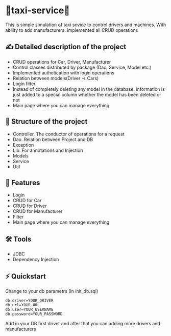 ﻿# 🚕taxi-service🚕
This is simple simulation of taxi sevice to control drivers and machines. With ability to add manufacturers. Implemented all CRUD operations
## ✍️ Detailed description of the project
- CRUD operations for Car, Driver, Manufacturer
- Control classes distributed by package (Dao, Service, Model etc.)
- Implemented authetication with login operations
- Relation between models(Driver -> Cars)
- Login filter
- Instead of completely deleting any model in the database, information is just added to a special column whether the model has been deleted or not
- Main page where you can manage everything
## 📝 Structure of the project
- Controller. The conductor of operations for a request
- Dao. Relation between Project and DB
- Exception
- Lib. For annotations and Injection
- Models
- Service
- Util
## 🎯 Features
- Login
- CRUD for Car
- CRUD for Driver
- CRUD for Manufacturer
- Filter
- Main page where you can manage everything
## 🛠 Tools
- JDBC
- Dependency Injection
## ⚡️ Quickstart
Change to your db parametrs (In init_db.sql)
```
db.driver=YOUR_DRIVER
db.url=YOUR_URL
db.user=YOUR_USERNAME
db.password=YOUR_PASSWORD
```
Add in your DB first driver and after that you can adding more drivers and manufacturers 
